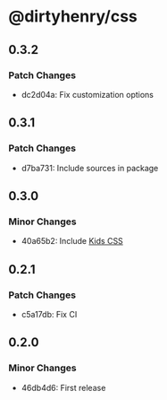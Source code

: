 # @dirtyhenry/css

## 0.3.2

### Patch Changes

- dc2d04a: Fix customization options

## 0.3.1

### Patch Changes

- d7ba731: Include sources in package

## 0.3.0

### Minor Changes

- 40a65b2: Include [Kids CSS](https://github.com/dirtyhenry/kids)

## 0.2.1

### Patch Changes

- c5a17db: Fix CI

## 0.2.0

### Minor Changes

- 46db4d6: First release
